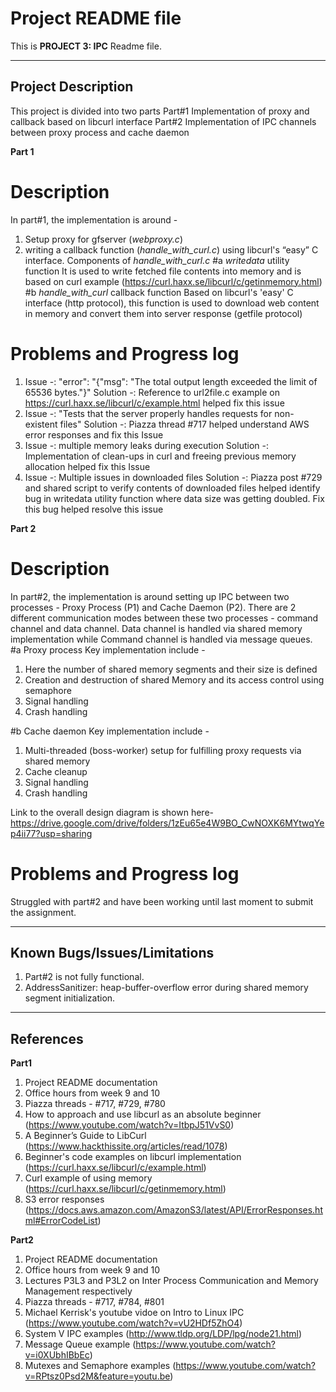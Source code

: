 
# Project README file

This is **PROJECT 3: IPC** Readme file.

**********
## Project Description
This project is divided into two parts
Part#1 Implementation of proxy and callback based on libcurl interface
Part#2 Implementation of IPC channels between proxy process and cache daemon

__Part 1__
# Description
In part#1, the implementation is around -
1. Setup proxy for gfserver (_webproxy.c_)
2. writing a callback function (_handle_with_curl.c_) using  libcurl's “easy” C interface.
Components of _handle_with_curl.c_
#a _writedata_ utility function
It is used to write fetched file contents into memory and is based on curl example (https://curl.haxx.se/libcurl/c/getinmemory.html)
#b _handle_with_curl_ callback function
Based on libcurl's 'easy' C interface (http protocol), this function is used to download web content in memory and convert them into server response (getfile protocol)

# Problems and Progress log
1. Issue -: "error": "{\"msg\": \"The total output length exceeded the limit of 65536 bytes.\"}"
Solution -: Reference to url2file.c example on https://curl.haxx.se/libcurl/c/example.html helped fix this issue
2. Issue -: "Tests that the server properly handles requests for non-existent files"
Solution -: Piazza thread #717 helped understand AWS error responses and fix this Issue
3. Issue -: multiple memory leaks during execution
Solution -: Implementation of clean-ups in curl and freeing previous memory allocation helped fix this Issue
4. Issue -: Multiple issues in downloaded files
Solution -: Piazza post #729 and shared script to verify contents of downloaded files helped identify bug in writedata utility function where data size was getting doubled. Fix this bug helped resolve this issue

__Part 2__
# Description
In part#2, the implementation is around setting up IPC between two processes - Proxy Process (P1) and Cache Daemon (P2).
There are 2 different communication modes between these two processes - command channel and data channel. Data channel is handled via shared memory implementation while Command channel is handled via message queues.
#a Proxy process
Key implementation include -
1. Here the number of shared memory segments and their size is defined
2. Creation and destruction of shared Memory and its access control using semaphore
3. Signal handling
4. Crash handling

#b Cache daemon
Key implementation include -
1. Multi-threaded (boss-worker) setup for fulfilling proxy requests via shared memory
2. Cache cleanup
3. Signal handling
4. Crash handling

Link to the overall design diagram is shown here- https://drive.google.com/drive/folders/1zEu65e4W9BO_CwNOXK6MYtwqYep4ii77?usp=sharing

# Problems and Progress log
Struggled with part#2 and have been working until last moment to submit the assignment.

**********
## Known Bugs/Issues/Limitations
1. Part#2 is not fully functional.
2. AddressSanitizer: heap-buffer-overflow error during shared memory segment initialization.

**********
## References
__Part1__
1. Project README documentation
2. Office hours from week 9 and 10
3. Piazza threads - #717, #729, #780
4. How to approach and use libcurl as an absolute beginner (https://www.youtube.com/watch?v=ItbpJ51VvS0)
5. A Beginner’s Guide to LibCurl (https://www.hackthissite.org/articles/read/1078)
6. Beginner's code examples on libcurl implementation (https://curl.haxx.se/libcurl/c/example.html)
7. Curl example of using memory (https://curl.haxx.se/libcurl/c/getinmemory.html)
8. S3 error responses (https://docs.aws.amazon.com/AmazonS3/latest/API/ErrorResponses.html#ErrorCodeList)

__Part2__
1. Project README documentation
2. Office hours from week 9 and 10
3. Lectures P3L3 and P3L2 on Inter Process Communication and Memory Management respectively
4. Piazza threads - #717, #784, #801
5. Michael Kerrisk's youtube vidoe on Intro to Linux IPC (https://www.youtube.com/watch?v=vU2HDf5ZhO4)
6. System V IPC examples (http://www.tldp.org/LDP/lpg/node21.html)
7. Message Queue example (https://www.youtube.com/watch?v=i0XUbhIBbEc)
8. Mutexes and Semaphore examples (https://www.youtube.com/watch?v=RPtsz0Psd2M&feature=youtu.be)
